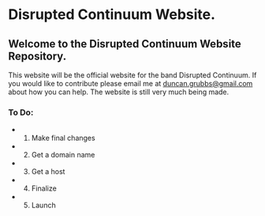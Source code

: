# Disrupted Continuum Website.

## Welcome to the Disrupted Continuum Website Repository.

This website will be the official website for the band Disrupted Continuum.
If you would like to contribute please email me at duncan.grubbs@gmail.com about
how you can help. The website is still very much being made.

### To Do:
- 1. Make final changes
- 2. Get a domain name
- 3. Get a host
- 4. Finalize
- 5. Launch
